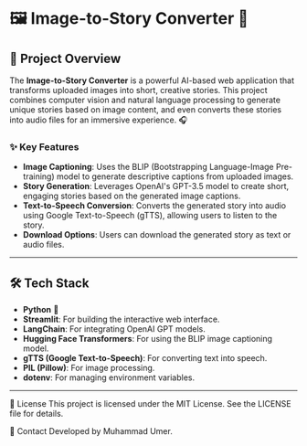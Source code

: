 # 🖼️ Image-to-Story Converter 📖

## 🌟 Project Overview
The **Image-to-Story Converter** is a powerful AI-based web application that transforms uploaded images into short, creative stories. This project combines computer vision and natural language processing to generate unique stories based on image content, and even converts these stories into audio files for an immersive experience. 🎧

### ✨ Key Features
- **Image Captioning**: Uses the BLIP (Bootstrapping Language-Image Pre-training) model to generate descriptive captions from uploaded images.
- **Story Generation**: Leverages OpenAI's GPT-3.5 model to create short, engaging stories based on the generated image captions.
- **Text-to-Speech Conversion**: Converts the generated story into audio using Google Text-to-Speech (gTTS), allowing users to listen to the story.
- **Download Options**: Users can download the generated story as text or audio files.

---

## 🛠️ Tech Stack
- **Python** 🐍
- **Streamlit**: For building the interactive web interface.
- **LangChain**: For integrating OpenAI GPT models.
- **Hugging Face Transformers**: For using the BLIP image captioning model.
- **gTTS (Google Text-to-Speech)**: For converting text into speech.
- **PIL (Pillow)**: For image processing.
- **dotenv**: For managing environment variables.

---

📄 License
This project is licensed under the MIT License. See the LICENSE file for details.

📧 Contact
Developed by Muhammad Umer.
